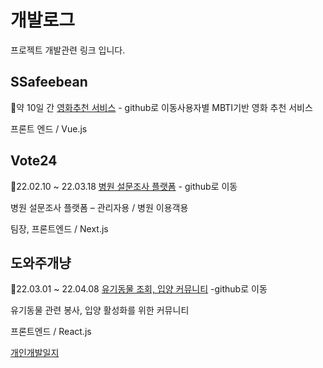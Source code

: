 # 개발로그
프로젝트 개발관련 링크 입니다.





## SSafeebean
📅약 10일 간
[영화추천 서비스](https://github.com/Hyojeong721/ssafee_bean_client) - github로 이동사용자별 MBTI기반 영화 추천 서비스 

프론트 엔드 / Vue.js





## Vote24
📅22.02.10 ~ 22.03.18
[병원 설문조사 플랫폼](https://github.com/Hyojeong721/velog/blob/default/Vote24.md) - github로 이동

병원 설문조사 플랫폼 – 관리자용 / 병원 이용객용

팀장, 프론트엔드 / Next.js





## 도와주개냥
📅22.03.01 ~ 22.04.08
[유기동물 조회, 입양 커뮤니티](https://github.com/pinako-and-the-geniuses/help-dogs-and-cats) -github로 이동

유기동물 관련 봉사, 입양 활성화를 위한 커뮤니티 

프론트엔드 / React.js 

[개인개발일지](https://velog.io/@ase0574/%EB%8F%84%EC%99%80%EC%A3%BC%EA%B0%9C%EB%83%A5-%EA%B0%9C%EB%B0%9C%EC%9D%BC%EC%A7%80)
